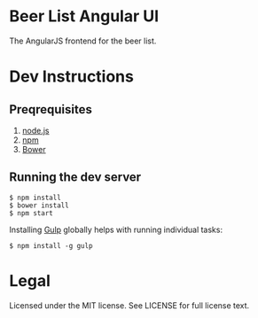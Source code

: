 # Beer List Angular UI

The AngularJS frontend for the beer list.

# Dev Instructions

## Preqrequisites

1. [node.js](http://nodejs.org/)
2. [npm](https://www.npmjs.org/)
3. [Bower](http://bower.io/)


## Running the dev server

    $ npm install
    $ bower install
    $ npm start

Installing [Gulp](http://gulpjs.com/) globally helps with running individual
tasks:

    $ npm install -g gulp

# Legal

Licensed under the MIT license. See LICENSE for full license text.